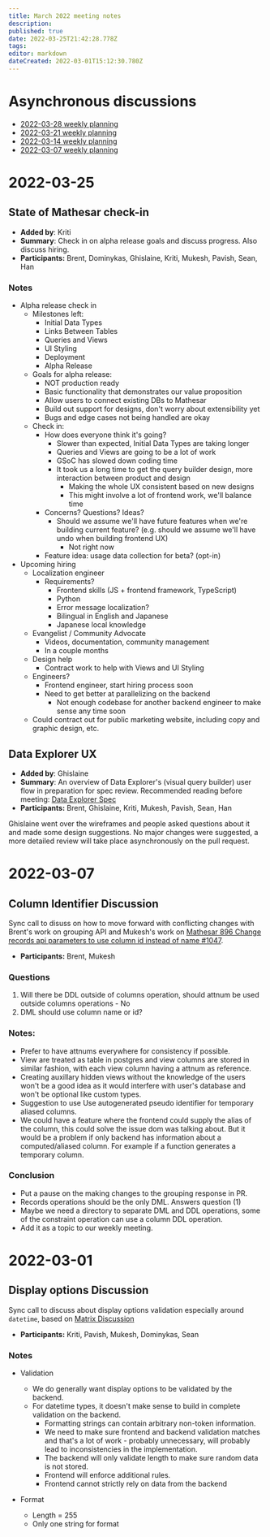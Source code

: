 ```yaml
---
title: March 2022 meeting notes
description: 
published: true
date: 2022-03-25T21:42:28.778Z
tags: 
editor: markdown
dateCreated: 2022-03-01T15:12:30.780Z
---
```


# Asynchronous discussions
- [2022-03-28 weekly planning](https://github.com/centerofci/mathesar/discussions/1232)
- [2022-03-21 weekly planning](https://github.com/centerofci/mathesar/discussions/1198)
- [2022-03-14 weekly planning](https://github.com/centerofci/mathesar/discussions/1162)
- [2022-03-07 weekly planning](https://github.com/centerofci/mathesar/discussions/1142)

# 2022-03-25

## State of Mathesar check-in

- **Added by**: Kriti
- **Summary**: Check in on alpha release goals and discuss progress. Also discuss hiring.
- **Participants:** Brent, Dominykas, Ghislaine, Kriti, Mukesh, Pavish, Sean, Han

### Notes
- Alpha release check in
    - Milestones left:
        - Initial Data Types
        - Links Between Tables
        - Queries and Views
        - UI Styling
        - Deployment
        - Alpha Release
    - Goals for alpha release:
        - NOT production ready
        - Basic functionality that demonstrates our value proposition
        - Allow users to connect existing DBs to Mathesar
        - Build out support for designs, don't worry about extensibility yet
        - Bugs and edge cases not being handled are okay
    - Check in:
        - How does everyone think it's going?
            - Slower than expected, Initial Data Types are taking longer
            - Queries and Views are going to be a lot of work
            - GSoC has slowed down coding time
            - It took us a long time to get the query builder design, more interaction between product and design
                - Making the whole UX consistent based on new designs
                - This might involve a lot of frontend work, we'll balance time
        - Concerns? Questions? Ideas?
            - Should we assume we'll have future features when we're building current feature? (e.g. should we assume we'll have undo when building frontend UX)
                - Not right now
        - Feature idea: usage data collection for beta? (opt-in)
- Upcoming hiring
    - Localization engineer
        - Requirements?
            - Frontend skills (JS + frontend framework, TypeScript)
            - Python
            - Error message localization?
            - Bilingual in English and Japanese
            - Japanese local knowledge
    - Evangelist / Community Advocate
        - Videos, documentation, community management
        - In a couple months
    - Design help
        - Contract work to help with Views and UI Styling
    - Engineers?
        - Frontend engineer, start hiring process soon
        - Need to get better at parallelizing on the backend
            - Not enough codebase for another backend engineer to make sense any time soon
    - Could contract out for public marketing website, including copy and graphic design, etc.

## Data Explorer UX

- **Added by**:  Ghislaine
- **Summary**: An overview of Data Explorer's (visual query builder) user flow in preparation for spec review. Recommended reading before meeting: [Data Explorer Spec](https://github.com/centerofci/mathesar-wiki/pull/38)
- **Participants:** Brent, Ghislaine, Kriti, Mukesh, Pavish, Sean, Han

Ghislaine went over the wireframes and people asked questions about it and made some design suggestions. No major changes were suggested, a more detailed review will take place asynchronously on the pull request.

# 2022-03-07

## Column Identifier Discussion
Sync call to disuss on how to move forward with conflicting changes with Brent's work on grouping API and Mukesh's work on [Mathesar 896 Change records api parameters to use column id instead of name #1047](https://github.com/centerofci/mathesar/pull/1047).

- **Participants:** Brent, Mukesh

### Questions

1. Will there be DDL outside of columns operation, should attnum be used outside columns operations - No
2. DML should use column name or id? 


### Notes:
- Prefer to have attnums everywhere for consistency if possible.
- View are treated as table in postgres and view columns are stored in similar fashion, with each view column having a attnum as reference.
- Creating auxillary hidden views without the knowledge of the users won't be a good idea as it would interfere with user's database and won't be optional like custom types.
- Suggestion to use Use autogenerated pseudo identifier for temporary aliased columns.
- We could have a feature where the frontend could supply the alias of the column, this could solve the issue dom was talking about. But it would be a problem if only backend has information about a computed/aliased column. For example if a function generates a temporary column.

### Conclusion
- Put a pause on the making changes to the grouping response in PR. 
- Records operations should be the only DML. Answers question (1)
- Maybe we need a directory to separate DML and DDL operations, some of the constraint operation can use a column DDL operation.
- Add it as a topic to our weekly meeting. 

# 2022-03-01

## Display options Discussion

Sync call to discuss about display options validation especially around `datetime`, based on [Matrix Discussion](https://matrix.to/#/!UZILDSNKobkelUYwBp:matrix.mathesar.org/$vY0BFdwHvKT-9NcKJ8-y7cZSmQ0QsOlJGg4piJN4fYA?via=matrix.mathesar.org)

- **Participants:** Kriti, Pavish, Mukesh, Dominykas, Sean

### Notes

- Validation
    - We do generally want display options to be validated by the backend.
    - For datetime types, it doesn't make sense to build in complete validation on the backend.
        - Formatting strings can contain arbitrary non-token information.
        - We need to make sure frontend and backend validation matches and that's a lot of work - probably unnecessary, will probably lead to inconsistencies in the implementation.
        - The backend will only validate length to make sure random data is not stored.
        - Frontend will enforce additional rules.
        - Frontend cannot strictly rely on data from the backend
        
- Format
    - Length = 255
    - Only one string for format
